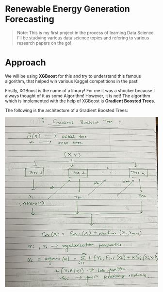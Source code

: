 # Renewable Energy Generation Forecasting

> Note: This is my first project in the process of learning Data Science. I'll be studying various data science topics and refering to various research papers on the go! 

# Approach

We will be using **XGBoost** for this and try to understand this famous algorithm, that helped win various Kaggel competitions in the past! 

Firstly, XGBoost is the name of a library! For me it was a shocker because I always thought of it as some Algorithm! However, it is not! The algorithm which is implemented with the help of XGBoost is **Gradient Boosted Trees**.

The following is the architecture of a Gradient Boosted Trees:

<img src="https://github.com/Amik-Sen-Fun/Renewable-Energy-Generation-Forecasting/blob/main/Notes/Gradient_Boosted_Tree_Architecture.jpeg">


